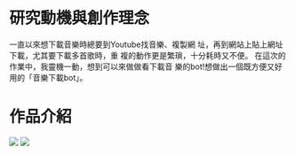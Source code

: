 # 研究動機與創作理念

一直以來想下載音樂時總要到Youtube找音樂、複製網 址，再到網站上貼上網址下載，尤其要下載多首歌時，重 複的動作更是繁瑣，十分耗時又不便。 在這次的作業中，我靈機一動，想到可以來做做看下載音 樂的bot!想做出一個既方便又好用的「音樂下載bot」。

# 作品介紹

![](https://github.com/SunnyChan0526/LineBot-MusicDownloader/blob/main/image.png)
![](https://github.com/SunnyChan0526/LineBot-MusicDownloader/blob/main/image2.png)

